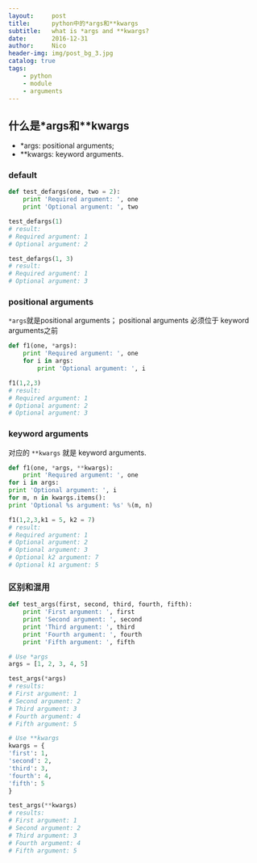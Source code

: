 ```yaml
---
layout:     post
title:      python中的*args和**kwargs
subtitle:   what is *args and **kwargs?
date:       2016-12-31
author:     Nico
header-img: img/post_bg_3.jpg
catalog: true
tags:
    - python
    - module
    - arguments
---
```


## 什么是*args和**kwargs

- *args: positional arguments;
- **kwargs: keyword arguments.

### default

```python
def test_defargs(one, two = 2):
    print 'Required argument: ', one
    print 'Optional argument: ', two

test_defargs(1)
# result:
# Required argument: 1
# Optional argument: 2

test_defargs(1, 3)
# result:
# Required argument: 1
# Optional argument: 3
```

### positional arguments

<code>*args</code>就是positional arguments；
positional arguments 必须位于 keyword arguments之前

```python
def f1(one, *args):
    print 'Required argument: ', one
    for i in args:
        print 'Optional argument: ', i

f1(1,2,3)
# result:
# Required argument: 1
# Optional argument: 2
# Optional argument: 3
```

### keyword arguments

对应的 <code>**kwargs</code> 就是 keyword arguments.

```python
def f1(one, *args, **kwargs):
    print 'Required argument: ', one
for i in args:
print 'Optional argument: ', i
for m, n in kwargs.items():
print 'Optional %s argument: %s' %(m, n)

f1(1,2,3,k1 = 5, k2 = 7)
# result:
# Required argument: 1
# Optional argument: 2
# Optional argument: 3
# Optional k2 argument: 7
# Optional k1 argument: 5
```

### 区别和混用

```python
def test_args(first, second, third, fourth, fifth):
    print 'First argument: ', first
    print 'Second argument: ', second
    print 'Third argument: ', third
    print 'Fourth argument: ', fourth
    print 'Fifth argument: ', fifth

# Use *args
args = [1, 2, 3, 4, 5]

test_args(*args)
# results:
# First argument: 1
# Second argument: 2
# Third argument: 3
# Fourth argument: 4
# Fifth argument: 5

# Use **kwargs
kwargs = {
'first': 1,
'second': 2,
'third': 3,
'fourth': 4,
'fifth': 5
}

test_args(**kwargs)
# results:
# First argument: 1
# Second argument: 2
# Third argument: 3
# Fourth argument: 4
# Fifth argument: 5
```

